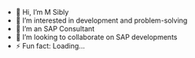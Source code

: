 - 👋 Hi, I’m M Sibly
- 👀 I’m interested in development and problem-solving
- 🌱 I’m an SAP Consultant
- 💞️ I’m looking to collaborate on SAP developments
- ⚡ Fun fact: Loading...

<!---
mm0824-sibly/mm0824-sibly is a ✨ special ✨ repository because its `README.md` (this file) appears on your GitHub profile.
You can click the Preview link to take a look at your changes.
--->
